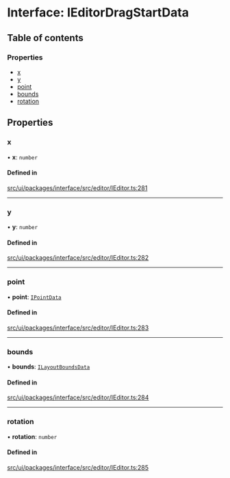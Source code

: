 # Interface: IEditorDragStartData

## Table of contents

### Properties

- [x](IEditorDragStartData.md#x)
- [y](IEditorDragStartData.md#y)
- [point](IEditorDragStartData.md#point)
- [bounds](IEditorDragStartData.md#bounds)
- [rotation](IEditorDragStartData.md#rotation)

## Properties

### x

• **x**: `number`

#### Defined in

[src/ui/packages/interface/src/editor/IEditor.ts:281](https://github.com/leaferjs/leafer-ui/blob/a20ecb9bdfba27311c7c73d6d251875f5dedca2b/packages/interface/src/editor/IEditor.ts#L281)

___

### y

• **y**: `number`

#### Defined in

[src/ui/packages/interface/src/editor/IEditor.ts:282](https://github.com/leaferjs/leafer-ui/blob/a20ecb9bdfba27311c7c73d6d251875f5dedca2b/packages/interface/src/editor/IEditor.ts#L282)

___

### point

• **point**: [`IPointData`](IPointData.md)

#### Defined in

[src/ui/packages/interface/src/editor/IEditor.ts:283](https://github.com/leaferjs/leafer-ui/blob/a20ecb9bdfba27311c7c73d6d251875f5dedca2b/packages/interface/src/editor/IEditor.ts#L283)

___

### bounds

• **bounds**: [`ILayoutBoundsData`](ILayoutBoundsData.md)

#### Defined in

[src/ui/packages/interface/src/editor/IEditor.ts:284](https://github.com/leaferjs/leafer-ui/blob/a20ecb9bdfba27311c7c73d6d251875f5dedca2b/packages/interface/src/editor/IEditor.ts#L284)

___

### rotation

• **rotation**: `number`

#### Defined in

[src/ui/packages/interface/src/editor/IEditor.ts:285](https://github.com/leaferjs/leafer-ui/blob/a20ecb9bdfba27311c7c73d6d251875f5dedca2b/packages/interface/src/editor/IEditor.ts#L285)
